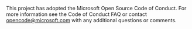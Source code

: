 This project has adopted the Microsoft Open Source Code of Conduct. For more
information see the Code of Conduct FAQ or contact opencode@microsoft.com with
any additional questions or comments.
